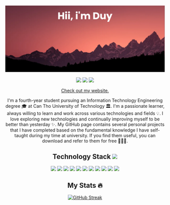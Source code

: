 <p align="center">
<img src="https://github.com/ptduy14/ptduy14/blob/main/imgs/banner.png" />
</p>

<p align="center">
  <img src="https://badges.pufler.dev/visits/ptduy14/ptduy14"/> 
  <img src="https://badges.pufler.dev/repos/ptduy14"/>
  <img src="https://badges.pufler.dev/commits/monthly/ptduy14" />
</p>

<p align="center"><a href="https://portfolio-ptduy14s-projects.vercel.app/" target="_blank">Check out my website.</a></p>

<p align="center">
  I'm a fourth-year student pursuing an Information Technology Engineering degree 🎓 at Can Tho University of Technology 🏛. I'm a passionate learner, always willing to learn and work across various technologies and fields 💡. I love exploring new technologies and continually improving myself to be better than yesterday ✨. My GitHub page contains several personal projects that I have completed based on the fundamental knowledge I have self-taught during my time at university. If you find them useful, you can download and refer to them for free 👨🏻‍💻.
</p>

<h2 align="center">Technology Stack <img src="https://media.giphy.com/media/WUlplcMpOCEmTGBtBW/giphy.gif" width="30"></h2>

<p align="center">
  <img src="https://img.shields.io/badge/next.js-000000?style=for-the-badge&logo=nextdotjs&logoColor=white"/>
  <img src="https://img.shields.io/badge/react-%2320232a.svg?style=for-the-badge&logo=react&logoColor=%2361DAFB"/>
  <img src="https://img.shields.io/badge/Laravel-FF2D20?style=for-the-badge&logo=laravel&logoColor=white"/>
  <img src="https://img.shields.io/badge/typescript-%23007ACC.svg?style=for-the-badge&logo=typescript&logoColor=white"/>
  <img src="https://img.shields.io/badge/JavaScript-F7DF1E?style=for-the-badge&logo=javascript&logoColor=black"/>
  <img src="https://img.shields.io/badge/html5-%23E34F26.svg?style=for-the-badge&logo=html5&logoColor=white"/>
  <img src="https://img.shields.io/badge/CSS-239120?&style=for-the-badge&logo=css3&logoColor=white"/>
  <img src="https://img.shields.io/badge/Tailwind_CSS-38B2AC?style=for-the-badge&logo=tailwind-css&logoColor=white"/>
  <img src="https://img.shields.io/badge/PHP-777BB4?style=for-the-badge&logo=php&logoColor=white"/>
  <img src="https://img.shields.io/badge/MySQL-00000F?style=for-the-badge&logo=mysql&logoColor=white"/>
  <img src="https://img.shields.io/badge/Ubuntu-E95420?style=for-the-badge&logo=ubuntu&logoColor=white"/>
</p>

<h2 align="center">My Stats 🔥</h2>

<div align="center">
  <a href="https://git.io/streak-stats"><img src="https://streak-stats.demolab.com?user=ptduy14&theme=radical" alt="GitHub Streak" /></a>
</div>
